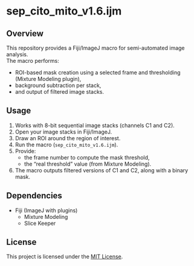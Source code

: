 # sep_cito_mito_v1.6.ijm

## Overview
This repository provides a Fiji/ImageJ macro for semi-automated image analysis.  
The macro performs:
- ROI-based mask creation using a selected frame and thresholding (Mixture Modeling plugin),
- background subtraction per stack,
- and output of filtered image stacks.

## Usage
1. Works with 8-bit sequential image stacks (channels C1 and C2).
2. Open your image stacks in Fiji/ImageJ.
3. Draw an ROI around the region of interest.
4. Run the macro (`sep_cito_mito_v1.6.ijm`).
5. Provide:
   - the frame number to compute the mask threshold,
   - the “real threshold” value (from Mixture Modeling).
6. The macro outputs filtered versions of C1 and C2, along with a binary mask.

## Dependencies
- Fiji (ImageJ with plugins)
  - Mixture Modeling
  - Slice Keeper

## License
This project is licensed under the [MIT License](LICENSE).
